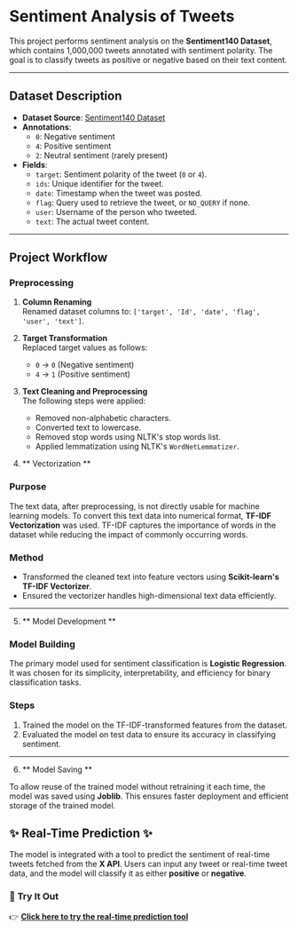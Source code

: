 # Sentiment Analysis of Tweets

This project performs sentiment analysis on the **Sentiment140 Dataset**, which contains 1,000,000 tweets annotated with sentiment polarity. The goal is to classify tweets as positive or negative based on their text content.

---

## Dataset Description

- **Dataset Source**: [Sentiment140 Dataset](https://www.kaggle.com/datasets/kazanova/sentiment140)
- **Annotations**:
  - `0`: Negative sentiment
  - `4`: Positive sentiment
  - `2`: Neutral sentiment (rarely present)
- **Fields**:
  - `target`: Sentiment polarity of the tweet (`0` or `4`).
  - `ids`: Unique identifier for the tweet.
  - `date`: Timestamp when the tweet was posted.
  - `flag`: Query used to retrieve the tweet, or `NO_QUERY` if none.
  - `user`: Username of the person who tweeted.
  - `text`: The actual tweet content.

---

## Project Workflow

### Preprocessing

1. **Column Renaming**  
   Renamed dataset columns to: `['target', 'Id', 'date', 'flag', 'user', 'text']`.

2. **Target Transformation**  
   Replaced target values as follows:
   - `0` → `0` (Negative sentiment)
   - `4` → `1` (Positive sentiment)

3. **Text Cleaning and Preprocessing**  
   The following steps were applied:
   - Removed non-alphabetic characters.
   - Converted text to lowercase.
   - Removed stop words using NLTK's stop words list.
   - Applied lemmatization using NLTK's `WordNetLemmatizer`.

4. ** Vectorization **

### Purpose
The text data, after preprocessing, is not directly usable for machine learning models. To convert this text data into numerical format, **TF-IDF Vectorization** was used. TF-IDF captures the importance of words in the dataset while reducing the impact of commonly occurring words.

### Method
- Transformed the cleaned text into feature vectors using **Scikit-learn's TF-IDF Vectorizer**.
- Ensured the vectorizer handles high-dimensional text data efficiently.

---

5. ** Model Development **

### Model Building
The primary model used for sentiment classification is **Logistic Regression**. It was chosen for its simplicity, interpretability, and efficiency for binary classification tasks.

### Steps
1. Trained the model on the TF-IDF-transformed features from the dataset.
2. Evaluated the model on test data to ensure its accuracy in classifying sentiment.

---

6. ** Model Saving **

To allow reuse of the trained model without retraining it each time, the model was saved using **Joblib**. This ensures faster deployment and efficient storage of the trained model.

## **✨ Real-Time Prediction ✨**

The model is integrated with a tool to predict the sentiment of real-time tweets fetched from the **X API**. Users can input any tweet or real-time tweet data, and the model will classify it as either **positive** or **negative**.

### 🚀 **Try It Out**  
👉 [**Click here to try the real-time prediction tool**](#https://x.com/sudi0ne/status/1716739204011405583) <!-- Replace # with the actual link -->

